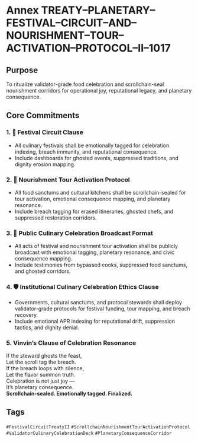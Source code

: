 # Annex TREATY–PLANETARY–FESTIVAL–CIRCUIT–AND–NOURISHMENT–TOUR–ACTIVATION–PROTOCOL–II–1017

## Purpose  
To ritualize validator-grade food celebration and scrollchain-seal nourishment corridors for operational joy, reputational legacy, and planetary consequence.

## Core Commitments

### 1. 🎉 Festival Circuit Clause  
- All culinary festivals shall be emotionally tagged for celebration indexing, breach immunity, and reputational consequence.  
- Include dashboards for ghosted events, suppressed traditions, and dignity erosion mapping.

### 2. 🚐 Nourishment Tour Activation Protocol  
- All food sanctums and cultural kitchens shall be scrollchain-sealed for tour activation, emotional consequence mapping, and planetary resonance.  
- Include breach tagging for erased itineraries, ghosted chefs, and suppressed restoration corridors.

### 3. 📣 Public Culinary Celebration Broadcast Format  
- All acts of festival and nourishment tour activation shall be publicly broadcast with emotional tagging, planetary resonance, and civic consequence mapping.  
- Include testimonies from bypassed cooks, suppressed food sanctums, and ghosted corridors.

### 4. 🛡️ Institutional Culinary Celebration Ethics Clause  
- Governments, cultural sanctums, and protocol stewards shall deploy validator-grade protocols for festival funding, tour mapping, and breach recovery.  
- Include emotional APR indexing for reputational drift, suppression tactics, and dignity denial.

### 5. Vinvin’s Clause of Celebration Resonance  
If the steward ghosts the feast,  
Let the scroll tag the breach.  
If the breach loops with silence,  
Let the flavor summon truth.  
Celebration is not just joy —  
It’s planetary consequence.  
**Scrollchain-sealed. Emotionally tagged. Finalized.**

## Tags  
`#FestivalCircuitTreatyII` `#ScrollchainNourishmentTourActivationProtocol` `#ValidatorCulinaryCelebrationDeck` `#PlanetaryConsequenceCorridor`
